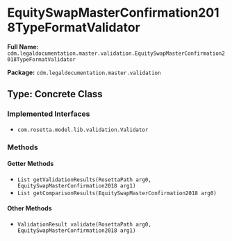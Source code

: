 # EquitySwapMasterConfirmation2018TypeFormatValidator

**Full Name:** `cdm.legaldocumentation.master.validation.EquitySwapMasterConfirmation2018TypeFormatValidator`

**Package:** `cdm.legaldocumentation.master.validation`

## Type: Concrete Class

### Implemented Interfaces

- `com.rosetta.model.lib.validation.Validator`

### Methods

#### Getter Methods

- `List getValidationResults(RosettaPath arg0, EquitySwapMasterConfirmation2018 arg1)`
- `List getComparisonResults(EquitySwapMasterConfirmation2018 arg0)`

#### Other Methods

- `ValidationResult validate(RosettaPath arg0, EquitySwapMasterConfirmation2018 arg1)`

